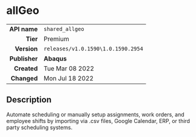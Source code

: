 # allGeo
| | |
|-:|-|
|**API name**|`shared_allgeo`|
|**Tier**|Premium|
|**Version**|`releases/v1.0.1590\1.0.1590.2954`|
|**Publisher**|**Abaqus**|
|**Created**|Tue Mar 08 2022|
|**Changed**|Mon Jul 18 2022|

## Description
Automate scheduling or manually setup assignments, work orders, and employee shifts by importing via .csv files, Google Calendar, ERP, or third party scheduling systems.
